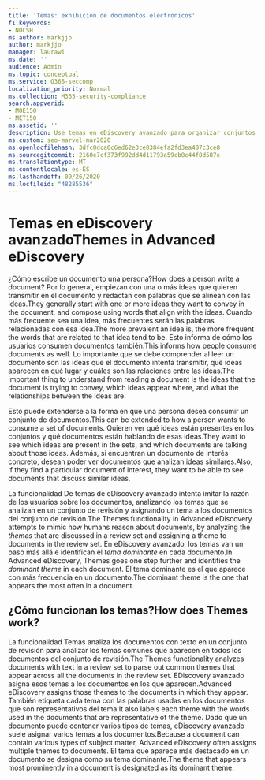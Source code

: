 ```yaml
---
title: 'Temas: exhibición de documentos electrónicos'
f1.keywords:
- NOCSH
ms.author: markjjo
author: markjjo
manager: laurawi
ms.date: ''
audience: Admin
ms.topic: conceptual
ms.service: O365-seccomp
localization_priority: Normal
ms.collection: M365-security-compliance
search.appverid:
- MOE150
- MET150
ms.assetid: ''
description: Use temas en eDiscovery avanzado para organizar conjuntos de revisión mediante la búsqueda del tema dominante en cada documento.
ms.custom: seo-marvel-mar2020
ms.openlocfilehash: 3dfc0dca0c6ed62e3ce8384efa2fd3ea407c3ce8
ms.sourcegitcommit: 2160e7cf373f992dd4d11793a59cb8c44f8d587e
ms.translationtype: MT
ms.contentlocale: es-ES
ms.lasthandoff: 09/26/2020
ms.locfileid: "48285536"
---
```

# <a name="themes-in-advanced-ediscovery"></a><span data-ttu-id="d3b6d-103">Temas en eDiscovery avanzado</span><span class="sxs-lookup"><span data-stu-id="d3b6d-103">Themes in Advanced eDiscovery</span></span>

<span data-ttu-id="d3b6d-104">¿Cómo escribe un documento una persona?</span><span class="sxs-lookup"><span data-stu-id="d3b6d-104">How does a person write a document?</span></span> <span data-ttu-id="d3b6d-105">Por lo general, empiezan con una o más ideas que quieren transmitir en el documento y redactan con palabras que se alinean con las ideas.</span><span class="sxs-lookup"><span data-stu-id="d3b6d-105">They generally start with one or more ideas they want to convey in the document, and compose using words that align with the ideas.</span></span> <span data-ttu-id="d3b6d-106">Cuando más frecuente sea una idea, más frecuentes serán las palabras relacionadas con esa idea.</span><span class="sxs-lookup"><span data-stu-id="d3b6d-106">The more prevalent an idea is, the more frequent the words that are related to that idea tend to be.</span></span> <span data-ttu-id="d3b6d-107">Esto informa de cómo los usuarios consumen documentos también.</span><span class="sxs-lookup"><span data-stu-id="d3b6d-107">This informs how people consume documents as well.</span></span> <span data-ttu-id="d3b6d-108">Lo importante que se debe comprender al leer un documento son las ideas que el documento intenta transmitir, qué ideas aparecen en qué lugar y cuáles son las relaciones entre las ideas.</span><span class="sxs-lookup"><span data-stu-id="d3b6d-108">The important thing to understand from reading a document is the ideas that the document is trying to convey, which ideas appear where, and what the relationships between the ideas are.</span></span>

<span data-ttu-id="d3b6d-109">Esto puede extenderse a la forma en que una persona desea consumir un conjunto de documentos.</span><span class="sxs-lookup"><span data-stu-id="d3b6d-109">This can be extended to how a person wants to consume a set of documents.</span></span> <span data-ttu-id="d3b6d-110">Quieren ver qué ideas están presentes en los conjuntos y qué documentos están hablando de esas ideas.</span><span class="sxs-lookup"><span data-stu-id="d3b6d-110">They want to see which ideas are present in the sets, and which documents are talking about those ideas.</span></span> <span data-ttu-id="d3b6d-111">Además, si encuentran un documento de interés concreto, desean poder ver documentos que analizan ideas similares.</span><span class="sxs-lookup"><span data-stu-id="d3b6d-111">Also, if they find a particular document of interest, they want to be able to see documents that discuss similar ideas.</span></span>

<span data-ttu-id="d3b6d-112">La funcionalidad De temas de eDiscovery avanzado intenta imitar  la razón de los usuarios sobre los documentos, analizando los temas que se analizan en un conjunto de revisión y asignando un tema a los documentos del conjunto de revisión.</span><span class="sxs-lookup"><span data-stu-id="d3b6d-112">The Themes functionality in Advanced eDiscovery attempts to mimic how humans reason about documents, by analyzing the *themes* that are discussed in a review set and assigning a theme to documents in the review set.</span></span> <span data-ttu-id="d3b6d-113">En eDiscovery avanzado, los temas van un paso más allá e identifican el *tema dominante* en cada documento.</span><span class="sxs-lookup"><span data-stu-id="d3b6d-113">In Advanced eDiscovery, Themes goes one step further and identifies the *dominant theme* in each document.</span></span> <span data-ttu-id="d3b6d-114">El tema dominante es el que aparece con más frecuencia en un documento.</span><span class="sxs-lookup"><span data-stu-id="d3b6d-114">The dominant theme is the one that appears the most often in a document.</span></span>

## <a name="how-does-themes-work"></a><span data-ttu-id="d3b6d-115">¿Cómo funcionan los temas?</span><span class="sxs-lookup"><span data-stu-id="d3b6d-115">How does Themes work?</span></span>

<span data-ttu-id="d3b6d-116">La funcionalidad Temas analiza los documentos con texto en un conjunto de revisión para analizar los temas comunes que aparecen en todos los documentos del conjunto de revisión.</span><span class="sxs-lookup"><span data-stu-id="d3b6d-116">The Themes functionality analyzes documents with text in a review set to parse out common themes that appear across all the documents in the review set.</span></span> <span data-ttu-id="d3b6d-117">EDiscovery avanzado asigna esos temas a los documentos en los que aparecen.</span><span class="sxs-lookup"><span data-stu-id="d3b6d-117">Advanced eDiscovery assigns those themes to the documents in which they appear.</span></span> <span data-ttu-id="d3b6d-118">También etiqueta cada tema con las palabras usadas en los documentos que son representativos del tema.</span><span class="sxs-lookup"><span data-stu-id="d3b6d-118">It also labels each theme with the words used in the documents that are representative of the theme.</span></span> <span data-ttu-id="d3b6d-119">Dado que un documento puede contener varios tipos de temas, eDiscovery avanzado suele asignar varios temas a los documentos.</span><span class="sxs-lookup"><span data-stu-id="d3b6d-119">Because a document can contain various types of subject matter, Advanced eDiscovery often assigns multiple themes to documents.</span></span> <span data-ttu-id="d3b6d-120">El tema que aparece más destacado en un documento se designa como su tema dominante.</span><span class="sxs-lookup"><span data-stu-id="d3b6d-120">The theme that appears most prominently in a document is designated as its dominant theme.</span></span>
